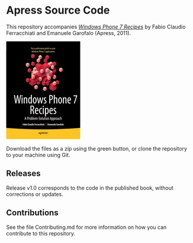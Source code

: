 # Apress Source Code

This repository accompanies [*Windows Phone 7 Recipes*](http://www.apress.com/9781430233718) by Fabio Claudio Ferracchiati and Emanuele Garofalo (Apress, 2011).

![Cover image](9781430233718.jpg)

Download the files as a zip using the green button, or clone the repository to your machine using Git.

## Releases

Release v1.0 corresponds to the code in the published book, without corrections or updates.

## Contributions

See the file Contributing.md for more information on how you can contribute to this repository.
